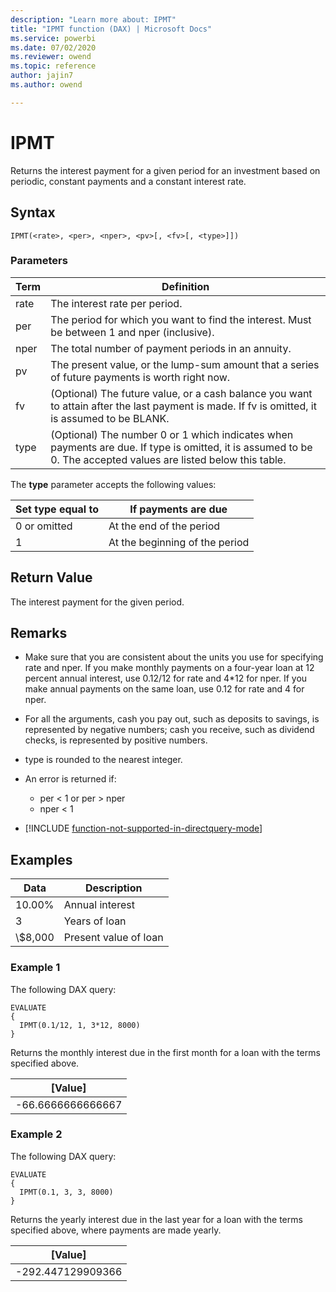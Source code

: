 ```yaml
---
description: "Learn more about: IPMT"
title: "IPMT function (DAX) | Microsoft Docs"
ms.service: powerbi
ms.date: 07/02/2020
ms.reviewer: owend
ms.topic: reference
author: jajin7
ms.author: owend

---
```


# IPMT

Returns the interest payment for a given period for an investment based on periodic, constant payments and a constant interest rate.

## Syntax

```dax
IPMT(<rate>, <per>, <nper>, <pv>[, <fv>[, <type>]])
```

### Parameters

|Term|Definition|  
|--------|--------------|  
|rate|The interest rate per period.|
|per|The period for which you want to find the interest. Must be between 1 and nper (inclusive).|
|nper|The total number of payment periods in an annuity.|
|pv|The present value, or the lump-sum amount that a series of future payments is worth right now.|
|fv|(Optional) The future value, or a cash balance you want to attain after the last payment is made. If fv is omitted, it is assumed to be BLANK.|
|type|(Optional) The number 0 or 1 which indicates when payments are due. If type is omitted, it is assumed to be 0. The accepted values are listed below this table.|

The **type** parameter accepts the following values:

| **Set type equal to** | **If payments are due**        |
| --------------------- | ------------------------------ |
| 0 or omitted          | At the end of the period       |
| 1                     | At the beginning of the period |

## Return Value

The interest payment for the given period.

## Remarks

- Make sure that you are consistent about the units you use for specifying rate and nper. If you make monthly payments on a four-year loan at 12 percent annual interest, use 0.12/12 for rate and 4*12 for nper. If you make annual payments on the same loan, use 0.12 for rate and 4 for nper.

- For all the arguments, cash you pay out, such as deposits to savings, is represented by negative numbers; cash you receive, such as dividend checks, is represented by positive numbers.

- type is rounded to the nearest integer.

- An error is returned if:
  - per < 1 or per > nper
  - nper < 1

- [!INCLUDE [function-not-supported-in-directquery-mode](includes/function-not-supported-in-directquery-mode.md)]

## Examples

| **Data** | **Description**       |
| -------- | --------------------- |
| 10.00%   | Annual interest       |
| 3        | Years of loan         |
| \\$8,000   | Present value of loan |

### Example 1

The following DAX query:

```dax
EVALUATE
{
  IPMT(0.1/12, 1, 3*12, 8000)
}
```

Returns the monthly interest due in the first month for a loan with the terms specified above.

| **[Value]**      |
| ------------------ |
| -66.6666666666667 |

### Example 2

The following DAX query:

```dax
EVALUATE
{
  IPMT(0.1, 3, 3, 8000)
}
```

Returns the yearly interest due in the last year for a loan with the terms specified above, where payments are made yearly.

| **[Value]**      |
| ------------------ |
| -292.447129909366 |

